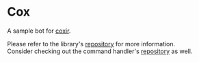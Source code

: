 # Cox

A sample bot for [coxir](https://github.com/satom99/coxir).

Please refer to the library's [repository](https://github.com/satom99/coxir)
for more information. \
Consider checking out the command handler's
[repository](https://github.com/satom99/coxir_commander)
as well.
